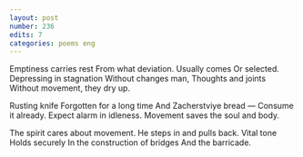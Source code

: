 ```yaml
---
layout: post
number: 236
edits: 7
categories: poems eng
---
```


Emptiness carries rest
From what deviation.
Usually comes
Or selected.
Depressing in stagnation
Without changes man,
Thoughts and joints
Without movement, they dry up.

Rusting knife
Forgotten for a long time
And Zacherstviye bread —
Consume it already.
Expect alarm in idleness.
Movement saves the soul and body.

The spirit cares about movement.
He steps in and pulls back.
Vital tone 
Holds securely
In the construction of bridges 
And the barricade.
